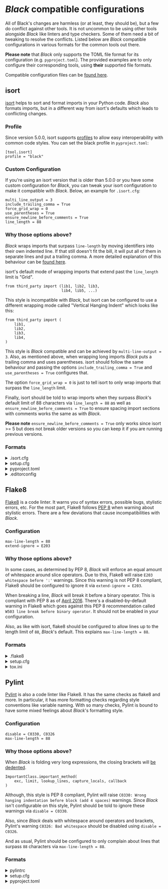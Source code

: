 # _Black_ compatible configurations

All of Black's changes are harmless (or at least, they should be), but a few do conflict
against other tools. It is not uncommon to be using other tools alongside _Black_ like
linters and type checkers. Some of them need a bit of tweaking to resolve the conflicts.
Listed below are _Black_ compatible configurations in various formats for the common
tools out there.

**Please note** that _Black_ only supports the TOML file format for its configuration
(e.g. `pyproject.toml`). The provided examples are to only configure their corresponding
tools, using **their** supported file formats.

Compatible configuration files can be
[found here](https://github.com/psf/black/blob/master/docs/compatible_configs/).

## isort

[isort](https://pypi.org/p/isort/) helps to sort and format imports in your Python code.
_Black_ also formats imports, but in a different way from isort's defaults which leads
to conflicting changes.

### Profile

Since version 5.0.0, isort supports [profiles](https://pycqa.github.io/isort/docs/configuration/profiles/) to allow easy interoperability with common code styles. You can set the black profile in `pyproject.toml`:

```
[tool.isort]
profile = "black"
```

### Custom Configuration

If you're using an isort version that is older than 5.0.0 or you have some custom configuration for _Black_, you can tweak your isort configuration to make it compatible with _Black_. Below, an example for `.isort.cfg`:

```
multi_line_output = 3
include_trailing_comma = True
force_grid_wrap = 0
use_parentheses = True
ensure_newline_before_comments = True
line_length = 88
```

### Why those options above?

_Black_ wraps imports that surpass `line-length` by moving identifiers into their own
indented line. If that still doesn't fit the bill, it will put all of them in separate
lines and put a trailing comma. A more detailed explanation of this behaviour can be
[found here](https://github.com/psf/black/blob/master/docs/the_black_code_style.md#how-black-wraps-lines).

isort's default mode of wrapping imports that extend past the `line_length` limit is
"Grid".

```py3
from third_party import (lib1, lib2, lib3,
                         lib4, lib5, ...)
```

This style is incompatible with _Black_, but isort can be configured to use a different
wrapping mode called "Vertical Hanging Indent" which looks like this:

```py3
from third_party import (
    lib1,
    lib2,
    lib3,
    lib4,
)
```

This style is _Black_ compatible and can be achieved by `multi-line-output = 3`. Also,
as mentioned above, when wrapping long imports _Black_ puts a trailing comma and uses
parentheses. isort should follow the same behaviour and passing the options
`include_trailing_comma = True` and `use_parentheses = True` configures that.

The option `force_grid_wrap = 0` is just to tell isort to only wrap imports that surpass
the `line_length` limit.

Finally, isort should be told to wrap imports when they surpass _Black_'s default limit
of 88 characters via `line_length = 88` as well as
`ensure_newline_before_comments = True` to ensure spacing import sections with comments
works the same as with _Black_.

**Please note** `ensure_newline_before_comments = True` only works since isort >= 5 but
does not break older versions so you can keep it if you are running previous versions.

### Formats

<details>
<summary>.isort.cfg</summary>

```cfg
[settings]
profile = black
```

</details>

<details>
<summary>setup.cfg</summary>

```cfg
[isort]
profile = black
```

</details>

<details>
<summary>pyproject.toml</summary>

```toml
[tool.isort]
profile = 'black'
```

</details>

<details>
<summary>.editorconfig</summary>

```ini
[*.py]
profile = black
```

</details>

## Flake8

[Flake8](https://pypi.org/p/flake8/) is a code linter. It warns you of syntax errors,
possible bugs, stylistic errors, etc. For the most part, Flake8 follows
[PEP 8](https://www.python.org/dev/peps/pep-0008/) when warning about stylistic errors.
There are a few deviations that cause incompatibilities with _Black_.

### Configuration

```
max-line-length = 88
extend-ignore = E203
```

### Why those options above?

In some cases, as determined by PEP 8, _Black_ will enforce an equal amount of
whitespace around slice operators. Due to this, Flake8 will raise
`E203 whitespace before ':'` warnings. Since this warning is not PEP 8 compliant, Flake8
should be configured to ignore it via `extend-ignore = E203`.

When breaking a line, _Black_ will break it before a binary operator. This is compliant
with PEP 8 as of
[April 2016](https://github.com/python/peps/commit/c59c4376ad233a62ca4b3a6060c81368bd21e85b#diff-64ec08cc46db7540f18f2af46037f599).
There's a disabled-by-default warning in Flake8 which goes against this PEP 8
recommendation called `W503 line break before binary operator`. It should not be enabled
in your configuration.

Also, as like with isort, flake8 should be configured to allow lines up to the length
limit of `88`, _Black_'s default. This explains `max-line-length = 88`.

### Formats

<details>
<summary>.flake8</summary>

```ini
[flake8]
max-line-length = 88
extend-ignore = E203
```

</details>

<details>
<summary>setup.cfg</summary>

```cfg
[flake8]
max-line-length = 88
extend-ignore = E203
```

</details>

<details>
<summary>tox.ini</summary>

```ini
[flake8]
max-line-length = 88
extend-ignore = E203
```

</details>

## Pylint

[Pylint](https://pypi.org/p/pylint/) is also a code linter like Flake8. It has the same
checks as flake8 and more. In particular, it has more formatting checks regarding style
conventions like variable naming. With so many checks, Pylint is bound to have some
mixed feelings about _Black_'s formatting style.

### Configuration

```
disable = C0330, C0326
max-line-length = 88
```

### Why those options above?

When _Black_ is folding very long expressions, the closing brackets will
[be dedented](https://github.com/psf/black/blob/master/docs/the_black_code_style.md#how-black-wraps-lines).

```py3
ImportantClass.important_method(
    exc, limit, lookup_lines, capture_locals, callback
)
```

Although, this style is PEP 8 compliant, Pylint will raise
`C0330: Wrong hanging indentation before block (add 4 spaces)` warnings. Since _Black_
isn't configurable on this style, Pylint should be told to ignore these warnings via
`disable = C0330`.

Also, since _Black_ deals with whitespace around operators and brackets, Pylint's
warning `C0326: Bad whitespace` should be disabled using `disable = C0326`.

And as usual, Pylint should be configured to only complain about lines that surpass `88`
characters via `max-line-length = 88`.

### Formats

<details>
<summary>pylintrc</summary>

```ini
[MESSAGES CONTROL]
disable = C0330, C0326

[format]
max-line-length = 88
```

</details>

<details>
<summary>setup.cfg</summary>

```cfg
[pylint]
max-line-length = 88

[pylint.messages_control]
disable = C0330, C0326
```

</details>

<details>
<summary>pyproject.toml</summary>

```toml
[tool.pylint.messages_control]
disable = "C0330, C0326"

[tool.pylint.format]
max-line-length = "88"
```

</details>
